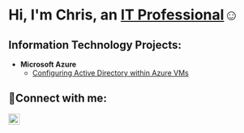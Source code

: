 <h1>Hi, I'm Chris, an <a href="https://linkedin.com/in/ashuchris">IT Professional</a>☺</h1>

<h2>Information Technology Projects:</h2>

- <b>Microsoft Azure</b>
  - [Configuring Active Directory within Azure VMs](https://github.com/ashuchris/configure-ad)


<h2>🤳Connect with me:</h2>

[<img align="left" alt="Josh | LinkedIn" width="22px" src="https://cdn.jsdelivr.net/npm/simple-icons@v3/icons/linkedin.svg" />][linkedin]

[linkedin]: https://linkedin.com/in/ashuchris

